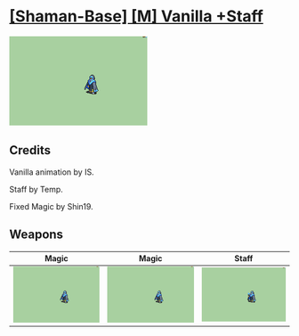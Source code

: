 # [\[Shaman-Base\] \[M\] Vanilla +Staff](./)
 

<img src="./6.%20Magic/Magic_000.png" alt="[Shaman-Base] [M] Vanilla +Staff standing" />

## Credits

Vanilla animation by IS. 

Staff by Temp. 

Fixed Magic by Shin19.

## Weapons
 

|Magic |Magic |Staff |
|  :---: | :---: | :---: |
| <img alt="Magic animation" src="./6.%20Magic/Magic.gif" /> | <img alt="Magic animation" src="./6.%20Magic%20(Fixed)/Magic.gif" /> | <img alt="Staff animation" src="./7.%20Staff/Staff.gif" /> |
